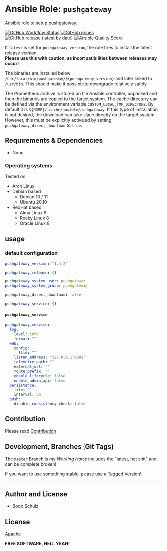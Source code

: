
# Ansible Role:  `pushgateway`

Ansible role to setup [pushgateway](https://github.com/prometheus/pushgateway).


[![GitHub Workflow Status](https://img.shields.io/github/actions/workflow/status/bodsch/ansible-pushgateway/main.yml?branch=main)][ci]
[![GitHub issues](https://img.shields.io/github/issues/bodsch/ansible-pushgateway)][issues]
[![GitHub release (latest by date)](https://img.shields.io/github/v/release/bodsch/ansible-pushgateway)][releases]
[![Ansible Quality Score](https://img.shields.io/ansible/quality/50067?label=role%20quality)][quality]

[ci]: https://github.com/bodsch/ansible-pushgateway/actions
[issues]: https://github.com/bodsch/ansible-pushgateway/issues?q=is%3Aopen+is%3Aissue
[releases]: https://github.com/bodsch/ansible-pushgateway/releases
[quality]: https://galaxy.ansible.com/bodsch/pushgateway

If `latest` is set for `pushgateway_version`, the role tries to install the latest release version.  
**Please use this with caution, as incompatibilities between releases may occur!**

The binaries are installed below `/usr/local/bin/pushgateway/${pushgateway_version}` and later linked to `/usr/bin`. 
This should make it possible to downgrade relatively safely.

The Prometheus archive is stored on the Ansible controller, unpacked and then the binaries are copied to the target system.
The cache directory can be defined via the environment variable `CUSTOM_LOCAL_TMP_DIRECTORY`. 
By default it is `${HOME}/.cache/ansible/pushgateway`.
If this type of installation is not desired, the download can take place directly on the target system. 
However, this must be explicitly activated by setting `pushgateway_direct_download` to `true`.


## Requirements & Dependencies

- None

### Operating systems

Tested on

* Arch Linux
* Debian based
    - Debian 10 / 11
    - Ubuntu 20.10
* RedHat based
    - Alma Linux 8
    - Rocky Linux 8
    - Oracle Linux 8

## usage

### default configuration

```yaml
pushgateway_version: "1.4.2"

pushgateway_release: {}

pushgateway_system_user: pushgateway
pushgateway_system_group: pushgateway

pushgateway_direct_download: false

pushgateway_service: {}
```

#### `pushgateway_service`

```yaml
pushgateway_service:
  log:
    level: info
    format: ""
  web:
    config:
      file: ""
    listen_address: "127.0.0.1:9091"
    telemetry_path: ""
    external_url: ""
    route_prefix: ""
    enable_lifecycle: false
    enable_admin_api: false
  persistence:
    file: ""
    interval: 5m
  push:
    disable_consistency_check: false
```

## Contribution

Please read [Contribution](CONTRIBUTING.md)

## Development,  Branches (Git Tags)

The `master` Branch is my *Working Horse* includes the "latest, hot shit" and can be complete broken!

If you want to use something stable, please use a [Tagged Version](https://gitlab.com/bodsch/ansible-pushgateway/-/tags)!

---

## Author and License

- Bodo Schulz

## License

[Apache](LICENSE)

**FREE SOFTWARE, HELL YEAH!**
